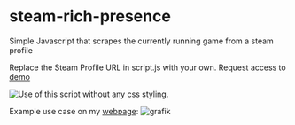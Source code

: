 # steam-rich-presence
Simple Javascript that scrapes the currently running game from a steam profile

Replace the Steam Profile URL in script.js with your own.
Request access to [demo](https://cors-anywhere.herokuapp.com)


![Use of this script without any css styling.](https://i.imgur.com/4tlBwXz.png)

Example use case on my [webpage](https://wuku0.github.io/#about):
![grafik](https://github.com/wuku0/steam-rich-presence/assets/80927421/9e826afc-7db5-4952-80bd-05222b50bf0b)
